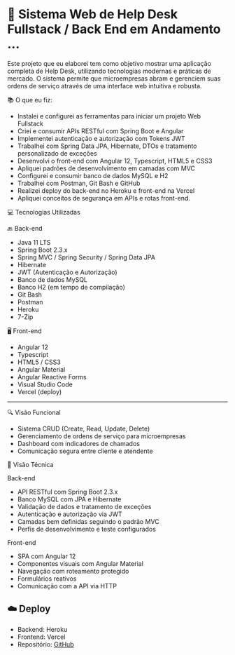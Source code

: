 # 🚀 Sistema Web de Help Desk Fullstack / Back End em Andamento ...

Este projeto que eu elaborei tem como objetivo mostrar uma aplicação completa de Help Desk, utilizando tecnologias modernas e práticas de mercado. O sistema permite que microempresas abram e gerenciem suas ordens de serviço através de uma interface web intuitiva e robusta.

📚 O que eu fiz:

- Instalei e configurei as ferramentas para iniciar um projeto Web Fullstack
- Criei e consumir APIs RESTful com Spring Boot e Angular
- Implementei autenticação e autorização com Tokens JWT
- Trabalhei com Spring Data JPA, Hibernate, DTOs e tratamento personalizado de exceções
- Desenvolvi o front-end com Angular 12, Typescript, HTML5 e CSS3
- Apliquei padrões de desenvolvimento em camadas com MVC
- Configurei e consumir banco de dados MySQL e H2
- Trabalhei com Postman, Git Bash e GitHub
- Realizei deploy do back-end no Heroku e front-end na Vercel
- Apliquei conceitos de segurança em APIs e rotas front-end.

💻 Tecnologias Utilizadas

🔙 Back-end
- Java 11 LTS
- Spring Boot 2.3.x
- Spring MVC / Spring Security / Spring Data JPA
- Hibernate
- JWT (Autenticação e Autorização)
- Banco de dados MySQL
- Banco H2 (em tempo de compilação)
- Git Bash
- Postman
- Heroku
- 7-Zip

🖥️ Front-end
- Angular 12
- Typescript
- HTML5 / CSS3
- Angular Material
- Angular Reactive Forms
- Visual Studio Code
- Vercel (deploy)

---

🔍 Visão Funcional

- Sistema CRUD (Create, Read, Update, Delete)
- Gerenciamento de ordens de serviço para microempresas
- Dashboard com indicadores de chamados
- Comunicação segura entre cliente e atendente

📐 Visão Técnica

 Back-end
- API RESTful com Spring Boot 2.3.x
- Banco MySQL com JPA e Hibernate
- Validação de dados e tratamento de exceções
- Autenticação e autorização via JWT
- Camadas bem definidas seguindo o padrão MVC
- Perfis de desenvolvimento e teste configurados

 Front-end
- SPA com Angular 12
- Componentes visuais com Angular Material
- Navegação com roteamento protegido
- Formulários reativos
- Comunicação com a API via HTTP

## ☁️ Deploy

- Backend: Heroku
- Frontend: Vercel
- Repositório: [GitHub](https://github.com/saviorocha1313/workspace-spring-tool-suite-4-4.29.1.RELEASE\helpdesk)


